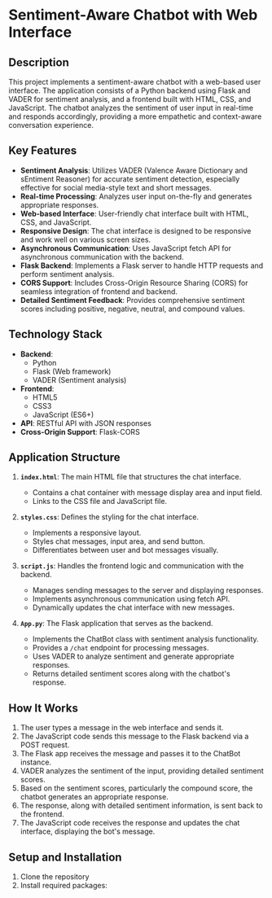 # Sentiment-Aware Chatbot with Web Interface

## Description
This project implements a sentiment-aware chatbot with a web-based user interface. The application consists of a Python backend using Flask and VADER for sentiment analysis, and a frontend built with HTML, CSS, and JavaScript. The chatbot analyzes the sentiment of user input in real-time and responds accordingly, providing a more empathetic and context-aware conversation experience.

## Key Features
- **Sentiment Analysis**: Utilizes VADER (Valence Aware Dictionary and sEntiment Reasoner) for accurate sentiment detection, especially effective for social media-style text and short messages.
- **Real-time Processing**: Analyzes user input on-the-fly and generates appropriate responses.
- **Web-based Interface**: User-friendly chat interface built with HTML, CSS, and JavaScript.
- **Responsive Design**: The chat interface is designed to be responsive and work well on various screen sizes.
- **Asynchronous Communication**: Uses JavaScript fetch API for asynchronous communication with the backend.
- **Flask Backend**: Implements a Flask server to handle HTTP requests and perform sentiment analysis.
- **CORS Support**: Includes Cross-Origin Resource Sharing (CORS) for seamless integration of frontend and backend.
- **Detailed Sentiment Feedback**: Provides comprehensive sentiment scores including positive, negative, neutral, and compound values.

## Technology Stack
- **Backend**: 
  - Python
  - Flask (Web framework)
  - VADER (Sentiment analysis)
- **Frontend**:
  - HTML5
  - CSS3
  - JavaScript (ES6+)
- **API**: RESTful API with JSON responses
- **Cross-Origin Support**: Flask-CORS

## Application Structure
1. **`index.html`**: The main HTML file that structures the chat interface.
   - Contains a chat container with message display area and input field.
   - Links to the CSS file and JavaScript file.

2. **`styles.css`**: Defines the styling for the chat interface.
   - Implements a responsive layout.
   - Styles chat messages, input area, and send button.
   - Differentiates between user and bot messages visually.

3. **`script.js`**: Handles the frontend logic and communication with the backend.
   - Manages sending messages to the server and displaying responses.
   - Implements asynchronous communication using fetch API.
   - Dynamically updates the chat interface with new messages.

4. **`App.py`**: The Flask application that serves as the backend.
   - Implements the ChatBot class with sentiment analysis functionality.
   - Provides a `/chat` endpoint for processing messages.
   - Uses VADER to analyze sentiment and generate appropriate responses.
   - Returns detailed sentiment scores along with the chatbot's response.

## How It Works
1. The user types a message in the web interface and sends it.
2. The JavaScript code sends this message to the Flask backend via a POST request.
3. The Flask app receives the message and passes it to the ChatBot instance.
4. VADER analyzes the sentiment of the input, providing detailed sentiment scores.
5. Based on the sentiment scores, particularly the compound score, the chatbot generates an appropriate response.
6. The response, along with detailed sentiment information, is sent back to the frontend.
7. The JavaScript code receives the response and updates the chat interface, displaying the bot's message.

## Setup and Installation
1. Clone the repository
2. Install required packages:
